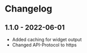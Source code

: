 # Changelog

## 1.1.0 - 2022-06-01

- Added caching for widget output
- Changed API-Protocol to https